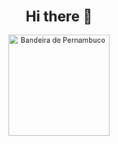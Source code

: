 <h1 align="center">Hi there 👋</h1>

<p align="center">
  <img src="https://media.giphy.com/media/v1.Y2lkPTc5MGI3NjExdTFrN2F1OGhsNTgxY2FuYjkxZGZkaGNnMnE5YWptZ3g1am4yN3gybCZlcD12MV9naWZzX3NlYXJjaCZjdD1n/YzL6Yj04n3Kj0Mqlx6/giphy.gif" alt="Bandeira de Pernambuco" width="200"/>
</p>
